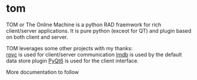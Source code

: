 # tom
TOM or The Online Machine is a python RAD fraemwork for rich client/server applications.  It is pure python (exceot for QT) and plugin based on both client and server.

TOM leverages some other projects with my thanks:  
[rpyc](https://github.com/tomerfiliba-org/rpyc) is used for client/server communication
[lmdb](https://lmdb.readthedocs.io/en/release/) is used by the default data store plugin
[PyQt6](https://pypi.org/project/PyQt6/) is used for the client interface.

More documentation to follow
